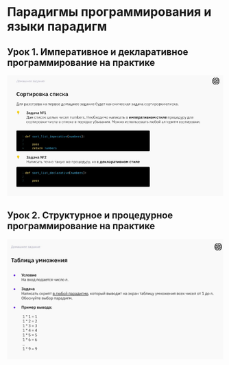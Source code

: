 # Парадигмы программирования и языки парадигм

## Урок 1. Императивное и декларативное программирование на практике

![задание 1](hw1.jpg)

## Урок 2. Структурное и процедурное программирование на практике

![задание 2](hw2.jpg)